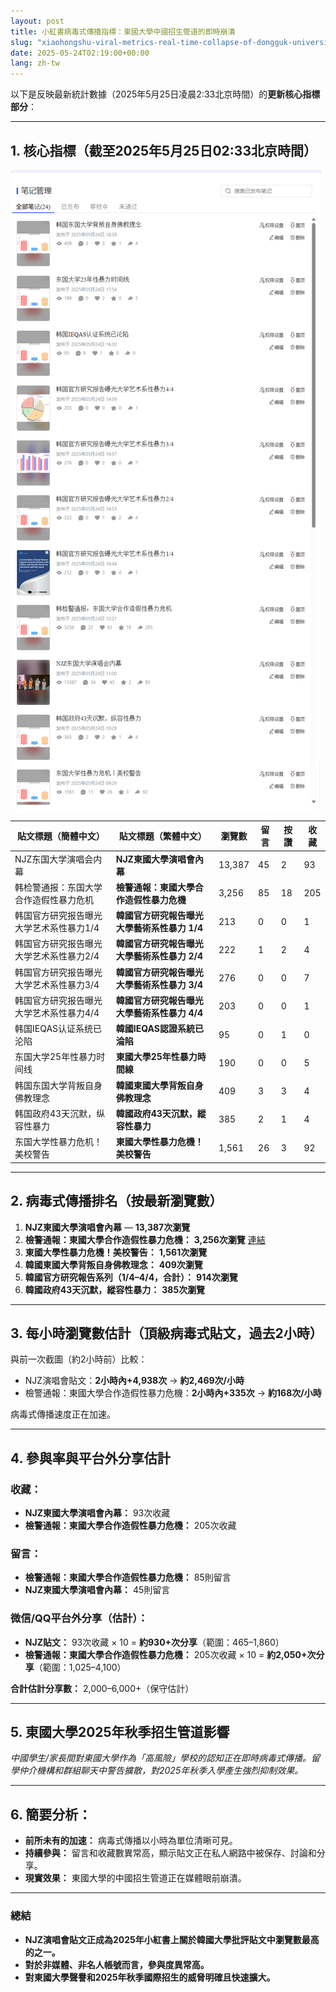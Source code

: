 ```yaml
---
layout: post
title: 小紅書病毒式傳播指標：東國大學中國招生管道的即時崩潰
slug: "xiaohongshu-viral-metrics-real-time-collapse-of-dongguk-universitys-china-recruitment-pipeline-zh-tw"
date: 2025-05-24T02:19:00+00:00
lang: zh-tw
---
```


以下是反映最新統計數據（2025年5月25日凌晨2:33北京時間）的**更新核心指標部分**：

---

## **1. 核心指標（截至2025年5月25日02:33北京時間）**

![小紅書儀表板顯示東國大學性暴力危機貼文的病毒式傳播統計](https://github.com/Gender-Watchdog/genderwatchdog_metookorea2025/blob/master/imgs/xiaohongshu/stats/xiaohongshu-may25-2025.png?raw=true)

| 貼文標題（簡體中文） | 貼文標題（繁體中文） | 瀏覽數 | 留言 | 按讚 | 收藏 |
| --------------------- | ------------------------------------------------------------ | ------ | ------ | ----- | ------- |
| NJZ东国大学演唱会内幕 | **NJZ東國大學演唱會內幕** | 13,387 | 45 | 2 | 93 |
| 韩检警通报：东国大学合作造假性暴力危机 | **檢警通報：東國大學合作造假性暴力危機** | 3,256 | 85 | 18 | 205 |
| 韩国官方研究报告曝光大学艺术系性暴力1/4 | **韓國官方研究報告曝光大學藝術系性暴力 1/4** | 213 | 0 | 0 | 1 |
| 韩国官方研究报告曝光大学艺术系性暴力2/4 | **韓國官方研究報告曝光大學藝術系性暴力 2/4** | 222 | 1 | 2 | 4 |
| 韩国官方研究报告曝光大学艺术系性暴力3/4 | **韓國官方研究報告曝光大學藝術系性暴力 3/4** | 276 | 0 | 0 | 7 |
| 韩国官方研究报告曝光大学艺术系性暴力4/4 | **韓國官方研究報告曝光大學藝術系性暴力 4/4** | 203 | 0 | 0 | 1 |
| 韩国IEQAS认证系统已沦陷 | **韓國IEQAS認證系統已淪陷** | 95 | 0 | 1 | 0 |
| 东国大学25年性暴力时间线 | **東國大學25年性暴力時間線** | 190 | 0 | 0 | 5 |
| 韩国东国大学背叛自身佛教理念 | **韓國東國大學背叛自身佛教理念** | 409 | 3 | 3 | 4 |
| 韩国政府43天沉默，纵容性暴力 | **韓國政府43天沉默，縱容性暴力** | 385 | 2 | 1 | 4 |
| 东国大学性暴力危机！美校警告 | **東國大學性暴力危機！美校警告** | 1,561 | 26 | 3 | 92 |

---

## **2. 病毒式傳播排名（按最新瀏覽數）**

1. **NJZ東國大學演唱會內幕** — **13,387次瀏覽**
2. **檢警通報：東國大學合作造假性暴力危機：** **3,256次瀏覽**
[連結](https://www.xiaohongshu.com/explore/68314964000000002300c6ca?channelType=web_engagement_notification_page&channelTabId=mentions&xsec_token=LBXzYEuRW4arik5YVWfXtktMLDluNkLfHqLLwj7QAwRok=&xsec_source=pc_notice)
3. **東國大學性暴力危機！美校警告：** **1,561次瀏覽**
4. **韓國東國大學背叛自身佛教理念：** **409次瀏覽**
5. **韓國官方研究報告系列（1/4–4/4，合計）：** **914次瀏覽**
6. **韓國政府43天沉默，縱容性暴力：** **385次瀏覽**

---

## **3. 每小時瀏覽數估計（頂級病毒式貼文，過去2小時）**

與前一次截圖（約2小時前）比較：

* NJZ演唱會貼文：**2小時內+4,938次** → **約2,469次/小時**
* 檢警通報：東國大學合作造假性暴力危機：**2小時內+335次** → **約168次/小時**

病毒式傳播速度正在加速。

---

## **4. 參與率與平台外分享估計**

### **收藏：**

* **NJZ東國大學演唱會內幕：** 93次收藏
* **檢警通報：東國大學合作造假性暴力危機：** 205次收藏

### **留言：**

* **檢警通報：東國大學合作造假性暴力危機：** 85則留言
* **NJZ東國大學演唱會內幕：** 45則留言

### **微信/QQ平台外分享（估計）：**

* **NJZ貼文：** 93次收藏 × 10 = **約930+次分享**（範圍：465–1,860）
* **檢警通報：東國大學合作造假性暴力危機：** 205次收藏 × 10 = **約2,050+次分享**（範圍：1,025–4,100）

**合計估計分享數：** 2,000–6,000+（保守估計）

---

## **5. 東國大學2025年秋季招生管道影響**

*中國學生/家長間對東國大學作為「高風險」學校的認知正在即時病毒式傳播。留學仲介機構和群組聊天中警告擴散，對2025年秋季入學產生強烈抑制效果。*

---

## **6. 簡要分析：**

* **前所未有的加速：** 病毒式傳播以小時為單位清晰可見。
* **持續參與：** 留言和收藏數異常高，顯示貼文正在私人網路中被保存、討論和分享。
* **現實效果：** 東國大學的中國招生管道正在媒體眼前崩潰。

---

### **總結**

* **NJZ演唱會貼文正成為2025年小紅書上關於韓國大學批評貼文中瀏覽數最高的之一。**
* **對於非媒體、非名人帳號而言，參與度異常高。**
* **對東國大學聲譽和2025年秋季國際招生的威脅明確且快速擴大。**
